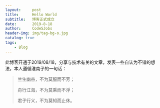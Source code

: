 ```yaml
---
layout:     post
title:      Hello World
subtitle:   博客正式成立
date:       2019-8-18
author:     CodeSJobs
header-img: img/tag-bg-o.jpg
catalog: true
tags:
    - Blog
---
```


此博客开通于2019/08/18，分享与技术有关的文章，发表一些自认为不错的想法，本人遵循淮南子的一句话：

> 兰生幽谷，不为莫服而不芳；
>
> 舟行江海，不为莫乘而不浮；
>
> 君子行义，不为莫知而止休。
